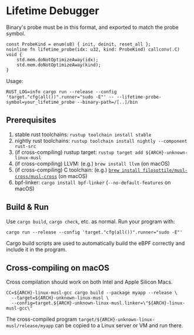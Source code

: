 # Lifetime Debugger

Binary's probe must be in this format, and exported to match the probe symbol.

```zig
const ProbeKind = enum(u8) { init, deinit, reset_all };
noinline fn lifetime_probe(idx: u32, kind: ProbeKind) callconv(.C) void {
    std.mem.doNotOptimizeAway(idx);
    std.mem.doNotOptimizeAway(kind);
}
```

Usage:

```
RUST_LOG=info cargo run --release --config 'target."cfg(all())".runner="sudo -E"' -- --lifetime-probe-symbol=your_lifetime_probe --binary-path=/[..]/bin
```

## Prerequisites

1. stable rust toolchains: `rustup toolchain install stable`
1. nightly rust toolchains: `rustup toolchain install nightly --component rust-src`
1. (if cross-compiling) rustup target: `rustup target add ${ARCH}-unknown-linux-musl`
1. (if cross-compiling) LLVM: (e.g.) `brew install llvm` (on macOS)
1. (if cross-compiling) C toolchain: (e.g.) [`brew install filosottile/musl-cross/musl-cross`](https://github.com/FiloSottile/homebrew-musl-cross) (on macOS)
1. bpf-linker: `cargo install bpf-linker` (`--no-default-features` on macOS)

## Build & Run

Use `cargo build`, `cargo check`, etc. as normal. Run your program with:

```shell
cargo run --release --config 'target."cfg(all())".runner="sudo -E"'
```

Cargo build scripts are used to automatically build the eBPF correctly and include it in the
program.

## Cross-compiling on macOS

Cross compilation should work on both Intel and Apple Silicon Macs.

```shell
CC=${ARCH}-linux-musl-gcc cargo build --package myapp --release \
  --target=${ARCH}-unknown-linux-musl \
  --config=target.${ARCH}-unknown-linux-musl.linker=\"${ARCH}-linux-musl-gcc\"
```

The cross-compiled program `target/${ARCH}-unknown-linux-musl/release/myapp` can be
copied to a Linux server or VM and run there.
